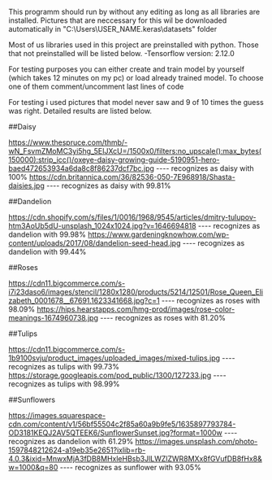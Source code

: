 This programm should run by without any editing as long as all libraries are installed. Pictures that are neccessary for this wil be downloaded automatically in "C:\Users\USER_NAME\.keras\datasets" folder

Most of us libraries used in this project are preinstalled with python. Those that not preinstalled will be listed below.
-Tensorflow version: 2.12.0

For testing purposes you can either create and train model by yourself (which takes 12 minutes on my pc) or load already trained model.
To choose one of them comment/uncomment last lines of code



For testing i used pictures that model never saw and 9 of 10 times the guess was right. Detailed results are listed below.

##Daisy

https://www.thespruce.com/thmb/-wN_FsvmZMoMC3yi5hg_5EIJXcU=/1500x0/filters:no_upscale():max_bytes(150000):strip_icc()/oxeye-daisy-growing-guide-5190951-hero-baed472653934a6da8c8f86237dcf7bc.jpg ---- recognizes as daisy with 100%
https://cdn.britannica.com/36/82536-050-7E968918/Shasta-daisies.jpg ---- recognizes as daisy with 99.81%

##Dandelion

https://cdn.shopify.com/s/files/1/0016/1968/9545/articles/dmitry-tulupov-htm3AoUb5dU-unsplash_1024x1024.jpg?v=1646694818 ---- recognizes as dandelion with 99.98%
https://www.gardeningknowhow.com/wp-content/uploads/2017/08/dandelion-seed-head.jpg ---- recognizes as dandelion with 99.44%

##Roses

https://cdn11.bigcommerce.com/s-i7i23daso6/images/stencil/1280x1280/products/5214/12501/Rose_Queen_Elizabeth_0001678__67691.1623341668.jpg?c=1 ---- recognizes as roses with 98.09%
https://hips.hearstapps.com/hmg-prod/images/rose-color-meanings-1674960738.jpg ---- recognizes as roses with 81.20%

##Tulips

https://cdn11.bigcommerce.com/s-1b9100svju/product_images/uploaded_images/mixed-tulips.jpg ---- recognizes as tulips with 99.73%
https://storage.googleapis.com/pod_public/1300/127233.jpg ---- recognizes as tulips with 98.99%

##Sunflowers

https://images.squarespace-cdn.com/content/v1/56bf55504c2f85a60a9b9fe5/1635897793784-OD3181KEQJ2AV5QTEEK6/SunflowerSunset.jpg?format=1000w ---- recognizes as dandelion with 61.29%
https://images.unsplash.com/photo-1597848212624-a19eb35e2651?ixlib=rb-4.0.3&ixid=MnwxMjA3fDB8MHxleHBsb3JlLWZlZWR8MXx8fGVufDB8fHx8&w=1000&q=80 ---- recognizes as sunflower with 93.05%